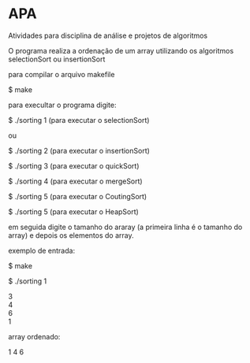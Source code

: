 # APA
Atividades para disciplina de análise e projetos de algoritmos

O programa realiza a ordenação de um array utilizando os algoritmos selectionSort ou insertionSort

para compilar o arquivo makefile

$ make

para execultar o programa digite:

$ ./sorting 1  (para executar o selectionSort)

ou

$ ./sorting 2  (para executar o insertionSort)

$ ./sorting 3  (para executar o quickSort)

$ ./sorting 4  (para executar o mergeSort)

$ ./sorting 5  (para executar o CoutingSort)

$ ./sorting 5  (para executar o HeapSort)

em seguida digite o tamanho do araray (a primeira linha é o tamanho do array) e depois os elementos do array.

exemplo de entrada:

$ make

$ ./sorting 1

3   
4   
6    
1   
 

array ordenado:

 1
 4
 6

